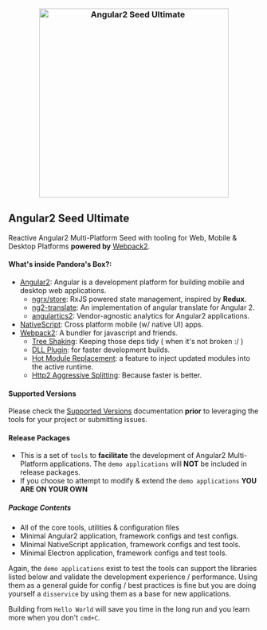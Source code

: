 <h3 align="center">
	<img width="380" src="https://github.com/DeviantJS/angular-seed-ultimate/blob/master/.github/assets/webpack-multi-logo.png" alt="Angular2 Seed Ultimate">
	<br>
</h3>

## Angular2 Seed Ultimate
Reactive Angular2 Multi-Platform Seed with tooling for Web, Mobile & Desktop Platforms **powered by** [Webpack2](https://webpack.github.io).

#### What's inside Pandora's Box?:
- [Angular2](https://github.com/angular/angular): Angular is a development platform for building mobile and desktop web applications.
  - [ngrx/store](https://github.com/ngrx/store): RxJS powered state management, inspired by **Redux**.
  - [ng2-translate](https://github.com/ocombe/ng2-translate): An implementation of angular translate for Angular 2.
  - [angulartics2](https://github.com/angulartics/angulartics2): Vendor-agnostic analytics for Angular2 applications.
- [NativeScript](https://www.nativescript.org/): Cross platform mobile (w/ native UI) apps.
- [Webpack2](https://github.com/webpack/webpack): A bundler for javascript and friends.
  - [Tree Shaking](https://github.com/webpack/webpack/issues/2867): Keeping those deps tidy ( when it's not broken :/ )
  - [DLL Plugin](https://github.com/webpack/webpack/tree/master/examples/dll): for faster development builds.
  - [Hot Module Replacement](https://webpack.github.io/docs/hot-module-replacement.html): a feature to inject updated modules into the active runtime.
  - [Http2 Aggressive Splitting](https://github.com/webpack/webpack/tree/master/examples/http2-aggressive-splitting): Because faster is better.

#### Supported Versions

Please check the [Supported Versions](https://github.com/DeviantJS/angular2-webpack-multiplatform/blob/master/.github/SUPPORTED_VERSIONS.md) documentation **prior** to leveraging the tools for your project or submitting issues.

#### Release Packages
- This is a set of `tools` to **facilitate** the development of Angular2 Multi-Platform applications. The `demo applications` will **NOT** be included in release packages.
- If you choose to attempt to modify & extend the `demo applications` **YOU ARE ON YOUR OWN**

##### Package Contents
- All of the core tools, utilities & configuration files
- Minimal Angular2 application, framework configs and test configs.
- Minimal NativeScript application, framework configs and test tools.
- Minimal Electron application, framework configs and test tools.

Again, the `demo applications` exist to test the tools can support the libraries listed below and validate the development experience / performance.
Using them as a general guide for config / best practices is fine but you are doing yourself a `disservice` by using them as a base for new applications.

Building from `Hello World` will save you time in the long run and you learn more when you don't `cmd+C`.